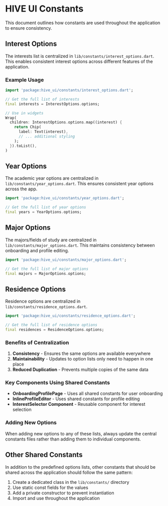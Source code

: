 # HIVE UI Constants

This document outlines how constants are used throughout the application to ensure consistency.

## Interest Options

The interests list is centralized in `lib/constants/interest_options.dart`. This enables consistent interest options across different features of the application.

### Example Usage

```dart
import 'package:hive_ui/constants/interest_options.dart';

// Get the full list of interests
final interests = InterestOptions.options;

// Use in widgets
Wrap(
  children: InterestOptions.options.map((interest) {
    return Chip(
      label: Text(interest),
      // ... additional styling
    );
  }).toList(),
)
```

## Year Options

The academic year options are centralized in `lib/constants/year_options.dart`. This ensures consistent year options across the app.

```dart
import 'package:hive_ui/constants/year_options.dart';

// Get the full list of year options
final years = YearOptions.options;
```

## Major Options

The majors/fields of study are centralized in `lib/constants/major_options.dart`. This maintains consistency between onboarding and profile editing.

```dart
import 'package:hive_ui/constants/major_options.dart';

// Get the full list of major options
final majors = MajorOptions.options;
```

## Residence Options

Residence options are centralized in `lib/constants/residence_options.dart`.

```dart
import 'package:hive_ui/constants/residence_options.dart';

// Get the full list of residence options
final residences = ResidenceOptions.options;
```

### Benefits of Centralization

1. **Consistency** - Ensures the same options are available everywhere
2. **Maintainability** - Updates to option lists only need to happen in one place
3. **Reduced Duplication** - Prevents multiple copies of the same data

### Key Components Using Shared Constants

- **OnboardingProfilePage** - Uses all shared constants for user onboarding
- **InlineProfileEditor** - Uses shared constants for profile editing
- **InterestSelector Component** - Reusable component for interest selection

### Adding New Options

When adding new options to any of these lists, always update the central constants files rather than adding them to individual components.

## Other Shared Constants

In addition to the predefined options lists, other constants that should be shared across the application should follow the same pattern:

1. Create a dedicated class in the `lib/constants/` directory
2. Use static const fields for the values
3. Add a private constructor to prevent instantiation
4. Import and use throughout the application 